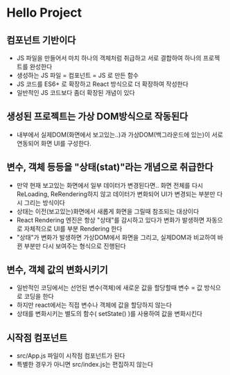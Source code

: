 # Hello Project

## 컴포넌트 기반이다

- JS 파일을 만들어서 마치 하나의 객체처럼 취급하고 서로 결합하여 하나의 프로젝트를 완성한다
- 생성하는 JS 파일 = 컴포넌트 = JS 로 만든 함수
- JS 코드를 ES6+ 로 확장하고 React 방식으로 더 확장하여 작성한다
- 일반적인 JS 코드보다 좀더 확장된 개념이 있다

## 생성된 프로젝트는 가상 DOM방식으로 작동된다

- 내부에서 실제DOM(화면에서 보고있는..)과 가상DOM(백그라운드에 있는)이 서로 연동되어 화면 UI를 구성한다.

## 변수, 객체 등등을 "상태(stat)"라는 개념으로 취급한다

- 만약 현재 보고있는 화면에서 일부 데이터가 변경된다면.. 화면 전체를 다시 ReLoading, ReRendering하지 않고 데이터가 변화되어 UI가 변경되는 부분만 다시 그리는 방식이다
- 상태는 이전(보고있는)화면에서 새롭게 화면을 그릴때 참조되는 대상이다
- React Rendering 엔진은 항상 "상태"를 감시하고 있다가 변화가 발생하면 자동으로 자체적으로 UI를 부분 Rendering 한다
- "상태"가 변화가 발생하면 가상DOM에서 화면을 그리고, 실제DOM과 비교하여 바뀐 부분만 다시 보여주는 형식으로 진행된다

## 변수, 객체 값의 변화시키기

- 일반적인 코딩에서는 선언된 변수(객체)에 새로운 값을 할당할때 변수 = 값 방식으로 코딩을 한다
- 하지만 react에서는 직접 변수나 객체에 값을 할당하지 않는다
- 상태를 변화시키는 별도의 함수( setState() )를 사용하여 값을 변화시킨다

## 시작점 컴포넌트

- src/App.js 파일이 시작점 컴포넌트가 된다
- 특별한 경우가 아니면 src/index.js는 편집하지 않는다
